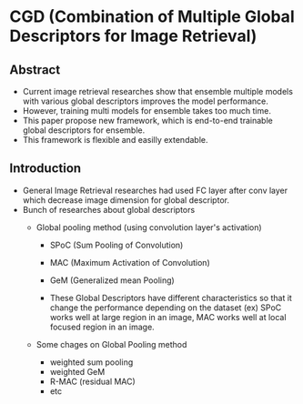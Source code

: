 # CGD (Combination of Multiple Global Descriptors for Image Retrieval)


## Abstract
- Current image retrieval researches show that ensemble multiple models with various global descriptors improves the model performance.
- However, training multi models for ensemble takes too much time.
- This paper propose new framework, which is end-to-end trainable global descriptors for ensemble.
- This framework is flexible and easilly extendable.


## Introduction
- General Image Retrieval researches had used FC layer after conv layer which decrease image dimension for global descriptor.
- Bunch of researches about global descriptors
    - Global pooling method (using convolution layer's activation)
        - SPoC (Sum Pooling of Convolution)
        - MAC (Maximum Activation of Convolution)
        - GeM (Generalized mean Pooling)

        - These Global Descriptors have different characteristics so that it change the performance depending on the dataset
            (ex) SPoC works well at large region in an image, MAC works well at local focused region in an image.
            
    - Some chages on Global Pooling method
        - weighted sum pooling
        - weighted GeM
        - R-MAC (residual MAC)
        - etc

